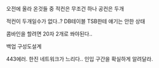 오전에 올라 온것들 중 
적컨은 무조건 하나
공컨은 두개

적컨이 두개일수가 없다..?
DB테이블 TSB한테 얘기는 안한 상태

콤바인을 할려면 20자 2개로 쏴야된다..

백업 구성도설계

443에러. 한진 네트워크가 느리다..
인입 구간을 확실하게 알려달라.

